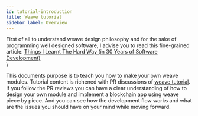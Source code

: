 ```yaml
---
id: tutorial-introduction
title: Weave tutorial
sidebar_label: Overview
---
```


First of all to understand weave design philosophy and for the sake of programming well designed software, I advise you to read this fine-grained article:
[Things I Learnt The Hard Way (in 30 Years of Software Development)](https://blog.juliobiason.net/thoughts/things-i-learnt-the-hard-way/) \
\

This documents purpose is to teach you how to make your own weave modules.
Tutorial content is richened with PR discussions of [weave tutorial](https://github.com/iov-one/tutorial/). If you follow the PR reviews you can have a clear understanding of how to design your own module and implement a blockchain app using weave piece by piece.
And you can see how the development flow works and what are the issues you should have on your mind while moving forward.
